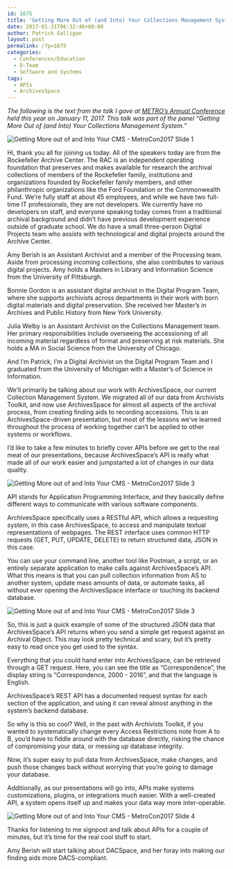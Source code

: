 ```yaml
---
id: 1675
title: 'Getting More Out of (and Into) Your Collections Management System: Introduction and APIs'
date: 2017-01-31T06:32:46+00:00
author: Patrick Galligan
layout: post
permalink: /?p=1675
categories:
  - Conferences/Education
  - D-Team
  - Software and Systems
tags:
  - APIs
  - ArchivesSpace
---
```

_The following is the text from the talk I gave at [METRO’s Annual Conference](http://metro.org/events/794/) held this year on January 11, 2017. This talk was part of the panel “Getting More Out of (and Into) Your Collections Management System.”_

<!--more-->

![Getting More out of and Into Your CMS - MetroCon2017 Slide 1](http://blog.rockarch.org/wp-content/uploads/2017/01/Getting-More-out-of-and-Into-Your-CMS-MetroCon2017-1.jpg)

Hi, thank you all for joining us today. All of the speakers today are from the Rockefeller Archive Center. The RAC is an independent operating foundation that preserves and makes available for research the archival collections of members of the Rockefeller family, institutions and organizations founded by Rockefeller family members, and other philanthropic organizations like the Ford Foundation or the Commonwealth Fund. We’re fully staff at about 45 employees, and while we have two full-time IT professionals, they are not developers. We currently have no developers on staff, and everyone speaking today comes from a traditional archival background and didn’t have previous development experience outside of graduate school. We do have a small three-person Digital Projects team who assists with technological and digital projects around the Archive Center.

Amy Berish is an Assistant Archivist and a member of the Processing team. Aside from processing incoming collections, she also contributes to various digital projects. Amy holds a Masters in Library and Information Science from the University of Pittsburgh.

Bonnie Gordon is an assistant digital archivist in the Digital Program Team, where she supports archivists across departments in their work with born digital materials and digital preservation. She received her Master’s in Archives and Public History from New York University.

Julia Welby is an Assistant Archivist on the Collections Management team. Her primary responsibilities include overseeing the accessioning of all incoming material regardless of format and preserving at risk materials. She holds a MA in Social Science from the University of Chicago.

And I’m Patrick, I’m a Digital Archivist on the Digital Program Team and I graduated from the University of Michigan with a Master’s of Science in Information.

We’ll primarily be talking about our work with ArchivesSpace, our current Collection Management System. We migrated all of our data from Archivists Toolkit, and now use ArchivesSpace for almost all aspects of the archival process, from creating finding aids to recording accessions. This is an ArchivesSpace-driven presentation, but most of the lessons we’ve learned throughout the process of working together can’t be applied to other systems or workflows.

I’d like to take a few minutes to briefly cover APIs before we get to the real meat of our presentations, because ArchivesSpace’s API is really what made all of our work easier and jumpstarted a lot of changes in our data quality.

![Getting More out of and Into Your CMS - MetroCon2017 Slide 3](http://blog.rockarch.org/wp-content/uploads/2017/01/Getting-More-out-of-and-Into-Your-CMS-MetroCon2017-2.jpg)

API stands for Application Programming Interface, and they basically define different ways to communicate with various software components.

ArchivesSpace specifically uses a RESTful API, which allows a requesting system, in this case ArchivesSpace, to access and manipulate textual representations of webpages. The REST interface uses common HTTP requests (GET, PUT, UPDATE, DELETE) to return structured data, JSON in this case.

You can use your command line, another tool like Postman, a script, or an entirely separate application to make calls against ArchivesSpace’s API. What this means is that you can pull collection information from AS to another system, update mass amounts of data, or automate tasks, all without ever opening the ArchivesSpace interface or touching its backend database.

![Getting More out of and Into Your CMS - MetroCon2017 Slide 3](http://blog.rockarch.org/wp-content/uploads/2017/01/Getting-More-out-of-and-Into-Your-CMS-MetroCon2017-3.jpg)

So, this is just a quick example of some of the structured JSON data that ArchivesSpace’s API returns when you send a simple get request against an Archival Object. This may look pretty technical and scary, but it’s pretty easy to read once you get used to the syntax.

Everything that you could hand enter into ArchivesSpace, can be retrieved through a GET request. Here, you can see the title as “Correspondence”, the display string is “Correspondence, 2000 - 2016”, and that the language is English.

ArchivesSpace’s REST API has a documented request syntax for each section of the application, and using it can reveal almost anything in the system’s backend database.

So why is this so cool? Well, in the past with Archivists Toolkit, if you wanted to systematically change every Access Restrictions note from A to B, you’d have to fiddle around with the database directly, risking the chance of compromising your data, or messing up database integrity.

Now, it’s super easy to pull data from ArchivesSpace, make changes, and push those changes back without worrying that you’re going to damage your database.

Additionally, as our presentations will go into, APIs make systems customizations, plugins, or integrations much easier. With a well-created API, a system opens itself up and makes your data way more inter-operable.

![Getting More out of and Into Your CMS - MetroCon2017 Slide 4](http://blog.rockarch.org/wp-content/uploads/2017/01/Getting-More-out-of-and-Into-Your-CMS-MetroCon2017-4.jpg)

Thanks for listening to me signpost and talk about APIs for a couple of minutes, but it’s time for the real cool stuff to start.

Amy Berish will start talking about DACSpace, and her foray into making our finding aids more DACS-compliant.
